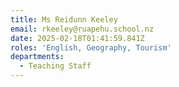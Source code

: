 ```yaml
---
title: Ms Reidunn Keeley
email: rkeeley@ruapehu.school.nz
date: 2025-02-18T01:41:59.841Z
roles: 'English, Geography, Tourism'
departments:
  - Teaching Staff
---
```



